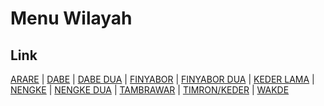 # Menu Wilayah

## Link

[ARARE](https://github.com/gigit-pemilu/pemilu-2024-91-papua/tree/main/pilpres/hitung-suara/sub/91-papua/sub/10-sarmi/sub/14-pantai-timur-bagian-barat/sub/2001-arare)
 | 
[DABE](https://github.com/gigit-pemilu/pemilu-2024-91-papua/tree/main/pilpres/hitung-suara/sub/91-papua/sub/10-sarmi/sub/14-pantai-timur-bagian-barat/sub/2004-dabe)
 | 
[DABE DUA](https://github.com/gigit-pemilu/pemilu-2024-91-papua/tree/main/pilpres/hitung-suara/sub/91-papua/sub/10-sarmi/sub/14-pantai-timur-bagian-barat/sub/2015-dabe-dua)
 | 
[FINYABOR](https://github.com/gigit-pemilu/pemilu-2024-91-papua/tree/main/pilpres/hitung-suara/sub/91-papua/sub/10-sarmi/sub/14-pantai-timur-bagian-barat/sub/2006-finyabor)
 | 
[FINYABOR DUA](https://github.com/gigit-pemilu/pemilu-2024-91-papua/tree/main/pilpres/hitung-suara/sub/91-papua/sub/10-sarmi/sub/14-pantai-timur-bagian-barat/sub/2014-finyabor-dua)
 | 
[KEDER LAMA](https://github.com/gigit-pemilu/pemilu-2024-91-papua/tree/main/pilpres/hitung-suara/sub/91-papua/sub/10-sarmi/sub/14-pantai-timur-bagian-barat/sub/2013-keder-lama)
 | 
[NENGKE](https://github.com/gigit-pemilu/pemilu-2024-91-papua/tree/main/pilpres/hitung-suara/sub/91-papua/sub/10-sarmi/sub/14-pantai-timur-bagian-barat/sub/2005-nengke)
 | 
[NENGKE DUA](https://github.com/gigit-pemilu/pemilu-2024-91-papua/tree/main/pilpres/hitung-suara/sub/91-papua/sub/10-sarmi/sub/14-pantai-timur-bagian-barat/sub/2016-nengke-dua)
 | 
[TAMBRAWAR](https://github.com/gigit-pemilu/pemilu-2024-91-papua/tree/main/pilpres/hitung-suara/sub/91-papua/sub/10-sarmi/sub/14-pantai-timur-bagian-barat/sub/2012-tambrawar)
 | 
[TIMRON/KEDER](https://github.com/gigit-pemilu/pemilu-2024-91-papua/tree/main/pilpres/hitung-suara/sub/91-papua/sub/10-sarmi/sub/14-pantai-timur-bagian-barat/sub/2003-timron/keder)
 | 
[WAKDE](https://github.com/gigit-pemilu/pemilu-2024-91-papua/tree/main/pilpres/hitung-suara/sub/91-papua/sub/10-sarmi/sub/14-pantai-timur-bagian-barat/sub/2002-wakde)

